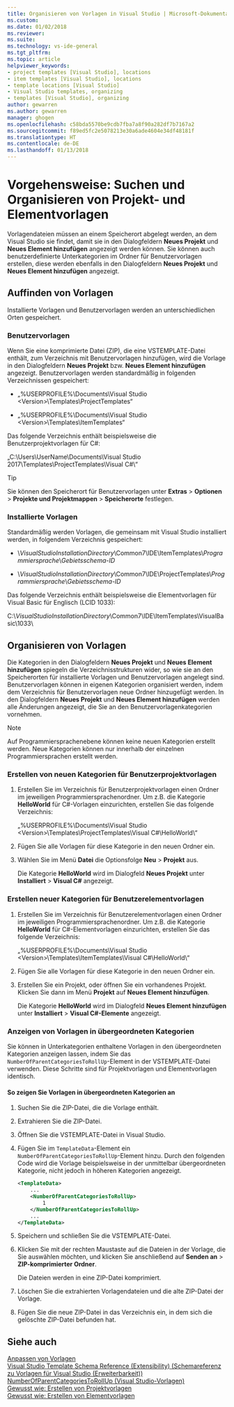 ```yaml
---
title: Organisieren von Vorlagen in Visual Studio | Microsoft-Dokumentation
ms.custom: 
ms.date: 01/02/2018
ms.reviewer: 
ms.suite: 
ms.technology: vs-ide-general
ms.tgt_pltfrm: 
ms.topic: article
helpviewer_keywords:
- project templates [Visual Studio], locations
- item templates [Visual Studio], locations
- template locations [Visual Studio]
- Visual Studio templates, organizing
- templates [Visual Studio], organizing
author: gewarren
ms.author: gewarren
manager: ghogen
ms.openlocfilehash: c58bda5570be9cdb7fba7a8f90a282df7b7167a2
ms.sourcegitcommit: f89ed5fc2e5078213e30a6ade4604e34df48181f
ms.translationtype: HT
ms.contentlocale: de-DE
ms.lasthandoff: 01/13/2018
---
```

# <a name="how-to-locate-and-organize-project-and-item-templates"></a>Vorgehensweise: Suchen und Organisieren von Projekt- und Elementvorlagen

Vorlagendateien müssen an einem Speicherort abgelegt werden, an dem Visual Studio sie findet, damit sie in den Dialogfeldern **Neues Projekt** und **Neues Element hinzufügen** angezeigt werden können. Sie können auch benutzerdefinierte Unterkategorien im Ordner für Benutzervorlagen erstellen, diese werden ebenfalls in den Dialogfeldern **Neues Projekt** und **Neues Element hinzufügen** angezeigt.

## <a name="locate-templates"></a>Auffinden von Vorlagen

Installierte Vorlagen und Benutzervorlagen werden an unterschiedlichen Orten gespeichert.

### <a name="user-templates"></a>Benutzervorlagen

Wenn Sie eine komprimierte Datei (ZIP), die eine VSTEMPLATE-Datei enthält, zum Verzeichnis mit Benutzervorlagen hinzufügen, wird die Vorlage in den Dialogfeldern **Neues Projekt** bzw. **Neues Element hinzufügen** angezeigt. Benutzervorlagen werden standardmäßig in folgenden Verzeichnissen gespeichert:

- „%USERPROFILE%\Documents\Visual Studio \<Version\>\Templates\ProjectTemplates“

- „%USERPROFILE%\Documents\Visual Studio \<Version\>\Templates\ItemTemplates“

Das folgende Verzeichnis enthält beispielsweise die Benutzerprojektvorlagen für C#:

   „C:\Users\UserName\Documents\Visual Studio 2017\Templates\ProjectTemplates\Visual C#\“

> [!TIP]
> Sie können den Speicherort für Benutzervorlagen unter **Extras** > **Optionen** > **Projekte und Projektmappen** > **Speicherorte** festlegen.

### <a name="installed-templates"></a>Installierte Vorlagen

Standardmäßig werden Vorlagen, die gemeinsam mit Visual Studio installiert werden, in folgendem Verzeichnis gespeichert:

- \\*VisualStudioInstallationDirectory*\Common7\IDE\ItemTemplates\\*Programmiersprache*\\*Gebietsschema-ID*

- \\*VisualStudioInstallationDirectory*\Common7\IDE\ProjectTemplates\\*Programmiersprache*\\*Gebietsschema-ID*

Das folgende Verzeichnis enthält beispielsweise die Elementvorlagen für Visual Basic für Englisch (LCID 1033):

   C:\\*VisualStudioInstallationDirectory*\Common7\IDE\ItemTemplates\VisualBasic\1033\

## <a name="organize-templates"></a>Organisieren von Vorlagen

Die Kategorien in den Dialogfeldern **Neues Projekt** und **Neues Element hinzufügen** spiegeln die Verzeichnisstrukturen wider, so wie sie an den Speicherorten für installierte Vorlagen und Benutzervorlagen angelegt sind. Benutzervorlagen können in eigenen Kategorien organisiert werden, indem dem Verzeichnis für Benutzervorlagen neue Ordner hinzugefügt werden. In den Dialogfeldern **Neues Projekt** und **Neues Element hinzufügen** werden alle Änderungen angezeigt, die Sie an den Benutzervorlagenkategorien vornehmen.

> [!NOTE]
> Auf Programmiersprachenebene können keine neuen Kategorien erstellt werden. Neue Kategorien können nur innerhalb der einzelnen Programmiersprachen erstellt werden.

### <a name="to-create-new-user-project-template-categories"></a>Erstellen von neuen Kategorien für Benutzerprojektvorlagen

1. Erstellen Sie im Verzeichnis für Benutzerprojektvorlagen einen Ordner im jeweiligen Programmiersprachenordner. Um z.B. die Kategorie **HelloWorld** für C#-Vorlagen einzurichten, erstellen Sie das folgende Verzeichnis:

    „\%USERPROFILE%\Documents\Visual Studio \<Version\>\Templates\ProjectTemplates\Visual C#\HelloWorld\“

1. Fügen Sie alle Vorlagen für diese Kategorie in den neuen Ordner ein.

1. Wählen Sie im Menü **Datei** die Optionsfolge **Neu** > **Projekt** aus.

   Die Kategorie **HelloWorld** wird im Dialogfeld **Neues Projekt** unter **Installiert** > **Visual C#** angezeigt.

### <a name="to-create-new-user-item-template-categories"></a>Erstellen neuer Kategorien für Benutzerelementvorlagen

1. Erstellen Sie im Verzeichnis für Benutzerelementvorlagen einen Ordner im jeweiligen Programmiersprachenordner. Um z.B. die Kategorie **HelloWorld** für C#-Elementvorlagen einzurichten, erstellen Sie das folgende Verzeichnis:

    „\%USERPROFILE%\Documents\Visual Studio \<Version\>\Templates\ItemTemplates\Visual C#\HelloWorld\“

1. Fügen Sie alle Vorlagen für diese Kategorie in den neuen Ordner ein.

1. Erstellen Sie ein Projekt, oder öffnen Sie ein vorhandenes Projekt. Klicken Sie dann im Menü **Projekt** auf **Neues Element hinzufügen**.

   Die Kategorie **HelloWorld** wird im Dialogfeld **Neues Element hinzufügen** unter **Installiert** > **Visual C#-Elemente** angezeigt.

### <a name="display-templates-in-parent-categories"></a>Anzeigen von Vorlagen in übergeordneten Kategorien

Sie können in Unterkategorien enthaltene Vorlagen in den übergeordneten Kategorien anzeigen lassen, indem Sie das `NumberOfParentCategoriesToRollUp`-Element in der VSTEMPLATE-Datei verwenden. Diese Schritte sind für Projektvorlagen und Elementvorlagen identisch.

#### <a name="to-display-templates-in-parent-categories"></a>So zeigen Sie Vorlagen in übergeordneten Kategorien an

1. Suchen Sie die ZIP-Datei, die die Vorlage enthält.

1. Extrahieren Sie die ZIP-Datei.

1. Öffnen Sie die VSTEMPLATE-Datei in Visual Studio.

1. Fügen Sie im `TemplateData`-Element ein `NumberOfParentCategoriesToRollUp`-Element hinzu. Durch den folgenden Code wird die Vorlage beispielsweise in der unmittelbar übergeordneten Kategorie, nicht jedoch in höheren Kategorien angezeigt.

    ```xml
    <TemplateData>
        ...
        <NumberOfParentCategoriesToRollUp>
            1
        </NumberOfParentCategoriesToRollUp>
        ...
    </TemplateData>
    ```

1. Speichern und schließen Sie die VSTEMPLATE-Datei.

1. Klicken Sie mit der rechten Maustaste auf die Dateien in der Vorlage, die Sie auswählen möchten, und klicken Sie anschließend auf **Senden an** > **ZIP-komprimierter Ordner**.

   Die Dateien werden in eine ZIP-Datei komprimiert.

1. Löschen Sie die extrahierten Vorlagendateien und die alte ZIP-Datei der Vorlage.

1. Fügen Sie die neue ZIP-Datei in das Verzeichnis ein, in dem sich die gelöschte ZIP-Datei befunden hat.

## <a name="see-also"></a>Siehe auch

[Anpassen von Vorlagen](../ide/customizing-project-and-item-templates.md)  
[Visual Studio Template Schema Reference (Extensibility) (Schemareferenz zu Vorlagen für Visual Studio (Erweiterbarkeit))](../extensibility/visual-studio-template-schema-reference.md)  
[NumberOfParentCategoriesToRollUp (Visual Studio-Vorlagen)](../extensibility/numberofparentcategoriestorollup-visual-studio-templates.md)  
[Gewusst wie: Erstellen von Projektvorlagen](../ide/how-to-create-project-templates.md)  
[Gewusst wie: Erstellen von Elementvorlagen](../ide/how-to-create-item-templates.md)
